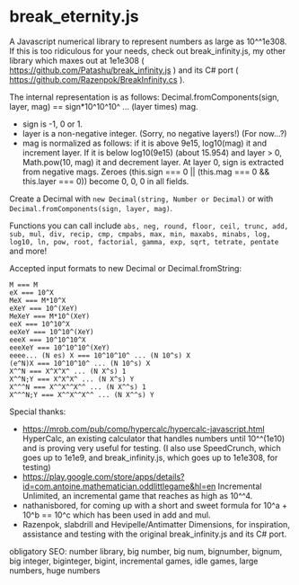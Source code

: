 # break_eternity.js
A Javascript numerical library to represent numbers as large as 10^^1e308. If this is too ridiculous for your needs, check out break_infinity.js, my other library which maxes out at 1e1e308 ( https://github.com/Patashu/break_infinity.js ) and its C# port ( https://github.com/Razenpok/BreakInfinity.cs ).

The internal representation is as follows: Decimal.fromComponents(sign, layer, mag) == sign*10^10^10^ ... (layer times) mag.

* sign is -1, 0 or 1.
* layer is a non-negative integer. (Sorry, no negative layers!) (For now...?)
* mag is normalized as follows: if it is above 9e15, log10(mag) it and increment layer. If it is below log10(9e15) (about 15.954) and layer > 0, Math.pow(10, mag) it and decrement layer. At layer 0, sign is extracted from negative mags. Zeroes (this.sign === 0 || (this.mag === 0 && this.layer === 0)) become 0, 0, 0 in all fields.

Create a Decimal with `new Decimal(string, Number or Decimal)` or with `Decimal.fromComponents(sign, layer, mag)`.

Functions you can call include `abs, neg, round, floor, ceil, trunc, add, sub, mul, div, recip, cmp, cmpabs, max, min, maxabs, minabs, log, log10, ln, pow, root, factorial, gamma, exp, sqrt, tetrate, pentate` and more!

Accepted input formats to new Decimal or Decimal.fromString:

```
M === M
eX === 10^X
MeX === M*10^X
eXeY === 10^(XeY)
MeXeY === M*10^(XeY)
eeX === 10^10^X
eeXeY === 10^10^(XeY)
eeeX === 10^10^10^X
eeeXeY === 10^10^10^(XeY)
eeee... (N es) X === 10^10^10^ ... (N 10^s) X
(e^N)X === 10^10^10^ ... (N 10^s) X
X^^N === X^X^X^ ... (N X^s) 1
X^^N;Y === X^X^X^ ... (N X^s) Y
X^^^N === X^^X^^X^^ ... (N X^^s) 1
X^^^N;Y === X^^X^^X^^ ... (N X^^s) Y
```

Special thanks:

* https://mrob.com/pub/comp/hypercalc/hypercalc-javascript.html HyperCalc, an existing calculator that handles numbers until 10^^(1e10) and is proving very useful for testing. (I also use SpeedCrunch, which goes up to 1e1e9, and break_infinity.js, which goes up to 1e1e308, for testing)
* https://play.google.com/store/apps/details?id=com.antoine.mathematician.oddlittlegame&hl=en Incremental Unlimited, an incremental game that reaches as high as 10^^4.
* nathanisbored, for coming up with a short and sweet formula for 10^a + 10^b == 10^c which has been used in add and mul.
* Razenpok, slabdrill and Hevipelle/Antimatter Dimensions, for inspiration, assistance and testing with the original break_infinity.js and its C# port.

obligatory SEO: number library, big number, big num, bignumber, bignum, big integer, biginteger, bigint, incremental games, idle games, large numbers, huge numbers
